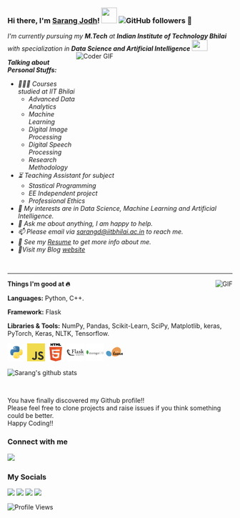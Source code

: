 ### Hi there, I'm [Sarang Jodh]()! <img src="https://raw.githubusercontent.com/TheDudeThatCode/TheDudeThatCode/master/Assets/Hi.gif" width=35 height=35> ![GitHub followers](https://img.shields.io/github/followers/sarang-iitb?style=social) 👋

<p>
  <em>
    I'm currently pursuing my <b>M.Tech</b> at <b> Indian Institute of Technology Bhilai </b> with specialization in <b>Data Science and Artificial Intelligence</b> <img src="https://raw.githubusercontent.com/TheDudeThatCode/TheDudeThatCode/master/Assets/Developer.gif" width=35 height=25> 
  </em>
<img align="right" alt="Coder GIF" height=250 width=350 src="https://thumbs.gfycat.com/EvilNextDevilfish-small.gif" />
 </p>


<em>

**Talking about Personal Stuffs:**

- 👨🏽‍💻 Courses studied at IIT Bhilai
  * Advanced Data Analytics
  * Machine Learning
  * Digital Image Processing
  * Digital Speech Processing
  * Research Methodology
- ⏳ Teaching Assistant for subject
  * Stastical Programming
  * EE Independent project
  * Professional Ethics
- 🤔 My interests are in Data Science, Machine Learning and Artificial Intelligence.
- 💬 Ask me about anything, I am happy to help.
- 📫 Please email via sarangd@iitbhilai.ac.in to reach me.
- 📝 See my [Resume](https://github.com/linktoresume) to get more info about me.
- 🎯Visit my Blog [website](https://inblog.in/@akshaykadam771)

<br/>
</em>

<hr>
<div>
<p>
<img align="right" alt="GIF" src="https://media.giphy.com/media/L8K62iTDkzGX6/giphy.gif" />

**Things I'm good at :fire:**

**Languages:**  Python, C++.

**Framework:** Flask

**Libraries & Tools:** NumPy, Pandas, Scikit-Learn, SciPy, Matplotlib, keras, PyTorch, Keras, NLTK, Tensorflow.


<code><img height="40" src="https://raw.githubusercontent.com/github/explore/80688e429a7d4ef2fca1e82350fe8e3517d3494d/topics/python/python.png" title="python"></code>
<code><img height="40" src="https://raw.githubusercontent.com/github/explore/80688e429a7d4ef2fca1e82350fe8e3517d3494d/topics/javascript/javascript.png" title="javascript"></code>
<code><img height="40" src="https://raw.githubusercontent.com/github/explore/80688e429a7d4ef2fca1e82350fe8e3517d3494d/topics/html/html.png" title="html"></code>
<code><img height="40" src="https://raw.githubusercontent.com/github/explore/80688e429a7d4ef2fca1e82350fe8e3517d3494d/topics/flask/flask.png" title="flask"></code>
<code><img height="40" src="https://raw.githubusercontent.com/github/explore/80688e429a7d4ef2fca1e82350fe8e3517d3494d/topics/mongodb/mongodb.png" title="mongodb"></code>
<code><img height="40" src="https://raw.githubusercontent.com/github/explore/80688e429a7d4ef2fca1e82350fe8e3517d3494d/topics/scikit-learn/scikit-learn.png" title="sklearn"></code>
</p>
</div>

![Sarang's github stats](https://github-readme-stats.vercel.app/api?username=sarang-iitb&show_icons=true&hide_border=true)

<br/>

You have finally discovered my Github profile!!
<br/>
Please feel free to clone projects and raise issues if you think something could be better.
<br/>
Happy Coding!!

### Connect with me
[<img target="_blank" src="https://img.icons8.com/bubbles/100/000000/secured-letter.png">](mailto:sarangd@iitbhilai.ac.in)


### My Socials

[<img target="_blank" src="https://img.icons8.com/bubbles/100/000000/linkedin.png">](https://www.linkedin.com/in/sarang-jodh-b9423b231/)  [<img target="_blank" src="https://img.icons8.com/bubbles/100/000000/github.png">](https://github.com/sarang-iitb)  [<img target="_blank" src="https://img.icons8.com/bubbles/100/000000/youtube.png">](https://www.youtube.com/channel/UC1y7E2g9NUpfi5ZZwC3U_wg)     [<img target="_blank" src="https://img.icons8.com/bubbles/100/000000/instagram-new.png">](https://www.instagram.com/akshaykadam771/)


![Profile Views](https://komarev.com/ghpvc/?username=sarang-iitb&style=flat-square)

```python

```
